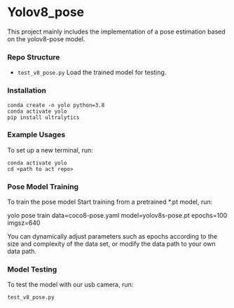 # Yolov8_pose

This project mainly includes the implementation of a pose estimation based on the yolov8-pose model.

### Repo Structure
- ``test_v8_pose.py`` Load the trained model for testing.

### Installation

    conda create -n yolo python=3.8
    conda activate yolo
    pip install ultralytics

### Example Usages

To set up a new terminal, run:

    conda activate yolo
    cd <path to act repo>

### Pose Model Training
To train the pose model Start training from a pretrained *.pt model, run:


  yolo pose train data=coco8-pose.yaml model=yolov8s-pose.pt epochs=100 imgsz=640


You can dynamically adjust parameters such as epochs according to the size and complexity of the data set, or modify the data path to your own data path.


### Model Testing
To test the model with our usb camera, run:

    test_v8_pose.py
